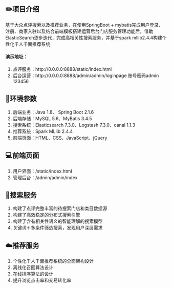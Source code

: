 <h2>✏️项目介绍</h2>
基于大众点评搜索以及推荐业务，在使用SpringBoot + mybatis完成用户登录、注册、商家入驻以及结合前端模板搭建运营后台门店服务管理功能后，借助ElasticSearch逐步迭代，完成高相关性搜索服务，并基于spark mllib2.4.4构建个性化千人千面推荐系统
<h4>演示地址：</h4>

<ol>
<li>点评服务：http://0.0.0.0:8888/static/index.html</li>
<li>后台运营：http://0.0.0.0:8888/admin/admin/loginpage 账号密码admin 123456</li>
</ol>


<h2>🔧环境参数</h2>

<ol>
<li>后端业务：Java 1.8、 Spring Boot 2.1.6</li>
<li>后端存储：MySQL 5.6、MyBatis 3.4.5</li>
<li>搜索系统：Elasticsearch 7.3.0、Logstash 7.3.0、canal 1.1.3</li>
<li>推荐系统：Spark MLlib 2.4.4</li>
<li>前端页面：HTML、CSS、JavaScript、jQuery</li>
</ol>


<h2>💻前端页面</h2>

<ol>
<li>用户界面：/static/index.html</li>
<li>管理后台：/admin/admin/index</li>
</ol>

<h2>🎨搜索服务</h2>

<ol>
<li>构建了点评完整丰富的待搜索门店和类目数据源</li>
<li>构建了高效稳定的分布式搜索引擎</li>
<li>构建了含有相关性语义的智能理解的搜索模型</li>
<li>关键词＋多条件筛选搜索，发现用户深层需求</li>
</ol>

<h2>☁️推荐服务</h2>

<ol>
<li>个性化千人千面推荐系统的全面架构设计</li>
<li>离线化召回算法设计</li>
<li>在线排序算法的设计</li>
<li>提升浏览点击率和交易转化率</li>
</ol>
